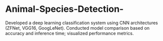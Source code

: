 # Animal-Species-Detection-
Developed a deep learning classification system using CNN architectures (ZFNet, VGG16, GoogLeNet).
Conducted model comparison based on accuracy and inference time; visualized performance metrics.
